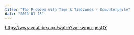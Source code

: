 ```yaml
---
title: "The Problem with Time & Timezones - Computerphile"
date: "2019-01-18"
---
```


https://www.youtube.com/watch?v=-5wpm-gesOY
